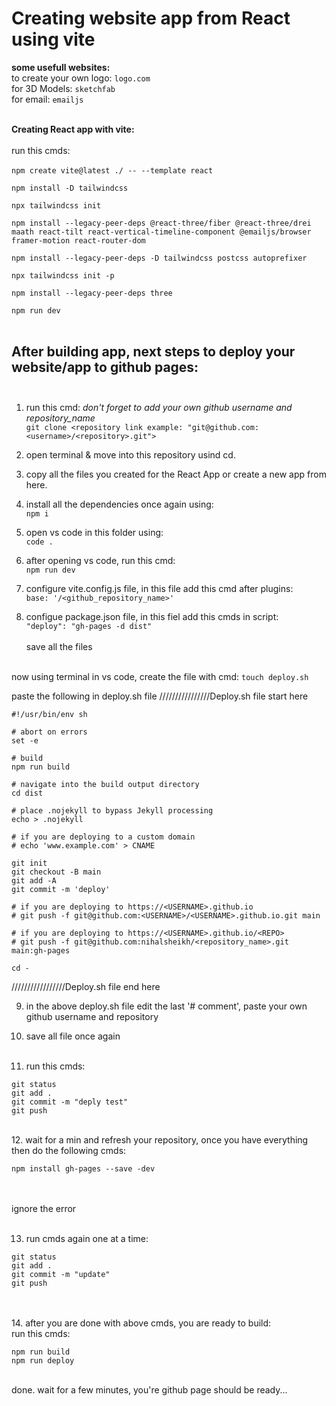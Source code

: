 # Creating website app from React using vite

**some usefull websites:**<br>
to create your own logo: `logo.com`<br>
for 3D Models: `sketchfab`<br>
for email: `emailjs`
<br>
<br>

**Creating React app with vite:** <br><br>
run this cmds: <br><br>
`npm create vite@latest ./ -- --template react`<br>

`npm install -D tailwindcss`<br>

`npx tailwindcss init`<br>

`npm install --legacy-peer-deps @react-three/fiber @react-three/drei maath react-tilt react-vertical-timeline-component @emailjs/browser framer-motion react-router-dom`<br>

`npm install --legacy-peer-deps -D tailwindcss postcss autoprefixer`<br>

`npx tailwindcss init -p`<br>

`npm install --legacy-peer-deps three`<br>

`npm run dev`<br><br>


## After building app, next steps to deploy your website/app to github pages:<br><br>

1. run this cmd: *don't forget to add your own github username and repository_name* <br>
`git clone <repository link example: "git@github.com:<username>/<repository>.git">`<br>

2. open terminal & move into this repository usind cd.<br>

3. copy all the files you created for the React App or create a new app from here.<br>

4. install all the dependencies once again using:<br>
`npm i`

5. open vs code in this folder using:<br>
`code .`

6. after opening vs code, run this cmd:<br>
`npm run dev`

7. configure vite.config.js file, in this file add this cmd after plugins: <br>
`base: '/<github_repository_name>'`

8. configue package.json file, in this fiel add this cmds in script:<br>
`"deploy": "gh-pages -d dist"`
<br><br>
save all the files<br><br>

now using terminal in vs code, create the file with cmd:
`touch deploy.sh`

paste the following in deploy.sh file
////////////////Deploy.sh file start here<do not add this line>
```
#!/usr/bin/env sh

# abort on errors
set -e

# build
npm run build

# navigate into the build output directory
cd dist

# place .nojekyll to bypass Jekyll processing
echo > .nojekyll

# if you are deploying to a custom domain
# echo 'www.example.com' > CNAME

git init
git checkout -B main
git add -A
git commit -m 'deploy'

# if you are deploying to https://<USERNAME>.github.io
# git push -f git@github.com:<USERNAME>/<USERNAME>.github.io.git main

# if you are deploying to https://<USERNAME>.github.io/<REPO>
# git push -f git@github.com:nihalsheikh/<repository_name>.git main:gh-pages

cd -
```
/////////////////Deploy.sh  file end here<do not add this line><br>

9. in the above deploy.sh file edit the last '# comment', paste your own github username and repository<br>

10. save all file once again<br><br>

11. run this cmds: 
```
git status
git add .
git commit -m "deply test"
git push
```
<br> 
12. wait for a min and refresh your repository, once you have everything then do the following cmds:<br>

`npm install gh-pages --save -dev`<br><br><br>

ignore the error<br><br>

13. run cmds again one at a time:<br>
```
git status
git add .
git commit -m "update"
git push
```
<br><br>
14. after you are done with above cmds, you are ready to build:<br>
run this cmds:<br>
```
npm run build
npm run deploy
```
<br>
done. wait for a few minutes, you're github page should be ready...

